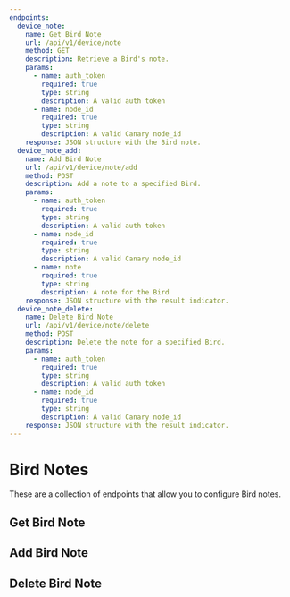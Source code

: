 ```yaml
---
endpoints:
  device_note:
    name: Get Bird Note
    url: /api/v1/device/note
    method: GET
    description: Retrieve a Bird's note.
    params:
      - name: auth_token
        required: true
        type: string
        description: A valid auth token
      - name: node_id
        required: true
        type: string
        description: A valid Canary node_id
    response: JSON structure with the Bird note.
  device_note_add:
    name: Add Bird Note
    url: /api/v1/device/note/add
    method: POST
    description: Add a note to a specified Bird.
    params:
      - name: auth_token
        required: true
        type: string
        description: A valid auth token
      - name: node_id
        required: true
        type: string
        description: A valid Canary node_id
      - name: note
        required: true
        type: string
        description: A note for the Bird
    response: JSON structure with the result indicator.
  device_note_delete:
    name: Delete Bird Note
    url: /api/v1/device/note/delete
    method: POST
    description: Delete the note for a specified Bird.
    params:
      - name: auth_token
        required: true
        type: string
        description: A valid auth token
      - name: node_id
        required: true
        type: string
        description: A valid Canary node_id
    response: JSON structure with the result indicator.
---
```


# Bird Notes

These are a collection of endpoints that allow you to configure Bird notes.

<APIEndpoints :endpoints="$page.frontmatter.endpoints" :path="$page.regularPath"/>

## Get Bird Note

<APIDetails :endpoint="$page.frontmatter.endpoints.device_note"/>

## Add Bird Note

<APIDetails :endpoint="$page.frontmatter.endpoints.device_note_add"/>

## Delete Bird Note

<APIDetails :endpoint="$page.frontmatter.endpoints.device_note_delete"/>
